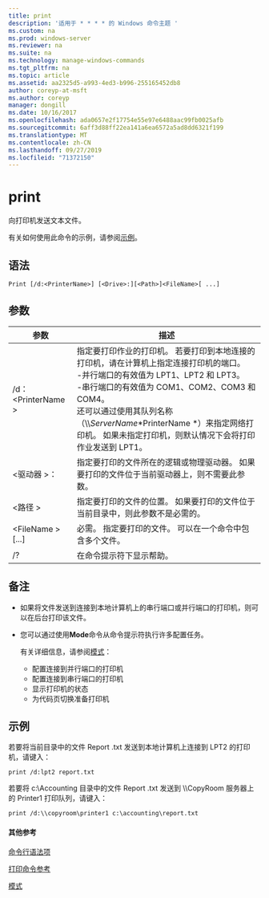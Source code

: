 ```yaml
---
title: print
description: '适用于 * * * * 的 Windows 命令主题 '
ms.custom: na
ms.prod: windows-server
ms.reviewer: na
ms.suite: na
ms.technology: manage-windows-commands
ms.tgt_pltfrm: na
ms.topic: article
ms.assetid: aa2325d5-a993-4ed3-b996-255165452db8
author: coreyp-at-msft
ms.author: coreyp
manager: dongill
ms.date: 10/16/2017
ms.openlocfilehash: ada0657e2f17754e55e97e6488aac99fb0025afb
ms.sourcegitcommit: 6aff3d88ff22ea141a6ea6572a5ad8dd6321f199
ms.translationtype: MT
ms.contentlocale: zh-CN
ms.lasthandoff: 09/27/2019
ms.locfileid: "71372150"
---
```

# <a name="print"></a>print



向打印机发送文本文件。

有关如何使用此命令的示例，请参阅[示例](#BKMK_examples)。

## <a name="syntax"></a>语法

```
Print [/d:<PrinterName>] [<Drive>:][<Path>]<FileName>[ ...]
```

## <a name="parameters"></a>参数

|参数|描述|
|---------|-----------|
|/d：\<PrinterName >|指定要打印作业的打印机。 若要打印到本地连接的打印机，请在计算机上指定连接打印机的端口。</br>-并行端口的有效值为 LPT1、LPT2 和 LPT3。</br>-串行端口的有效值为 COM1、COM2、COM3 和 COM4。</br>还可以通过使用其队列名称（\\\\*ServerName*\*PrinterName *）来指定网络打印机。 如果未指定打印机，则默认情况下会将打印作业发送到 LPT1。|
|\<驱动器 >：|指定要打印的文件所在的逻辑或物理驱动器。 如果要打印的文件位于当前驱动器上，则不需要此参数。|
|\<路径 >|指定要打印的文件的位置。 如果要打印的文件位于当前目录中，则此参数不是必需的。|
|\<FileName > [...]|必需。 指定要打印的文件。 可以在一个命令中包含多个文件。|
|/?|在命令提示符下显示帮助。|

## <a name="remarks"></a>备注

-   如果将文件发送到连接到本地计算机上的串行端口或并行端口的打印机，则可以在后台打印该文件。
-   您可以通过使用**Mode**命令从命令提示符执行许多配置任务。

    有关详细信息，请参阅[模式](mode.md)：  
    -   配置连接到并行端口的打印机
    -   配置连接到串行端口的打印机
    -   显示打印机的状态
    -   为代码页切换准备打印机

## <a name="BKMK_examples"></a>示例

若要将当前目录中的文件 Report .txt 发送到本地计算机上连接到 LPT2 的打印机，请键入：
```
print /d:lpt2 report.txt
```
若要将 c:\Accounting 目录中的文件 Report .txt 发送到 \\\\CopyRoom 服务器上的 Printer1 打印队列，请键入：
```
print /d:\\copyroom\printer1 c:\accounting\report.txt 
```

#### <a name="additional-references"></a>其他参考

[命令行语法项](command-line-syntax-key.md)

[打印命令参考](print-command-reference.md)

[模式](mode.md)